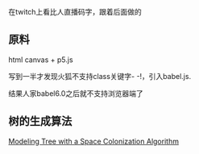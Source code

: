 
在twitch上看比人直播码字，跟着后面做的

## 原料

html canvas + p5.js

写到一半才发现火狐不支持class关键字- -!，引入babel.js.

结果人家babel6.0之后就不支持浏览器端了

## 树的生成算法

[Modeling Tree with a Space Colonization Algorithm](http://algorithmicbotany.org/papers/colonization.egwnp2007.pdf)

